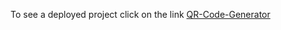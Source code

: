 To see a deployed project click on the link [QR-Code-Generator](https://lucky-cupcake-6b95df.netlify.app/)  
